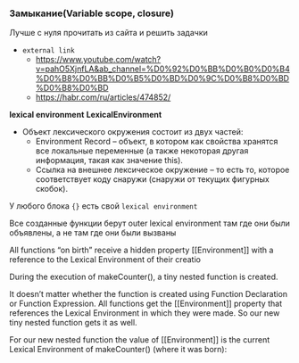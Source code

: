 ### Замыкание(Variable scope, closure)

Лучше с нуля прочитать из сайта и решить задачки

- `external link`
    - https://www.youtube.com/watch?v=pahO5XjnfLA&ab_channel=%D0%92%D0%BB%D0%B0%D0%B4%D0%B8%D0%BB%D0%B5%D0%BD%D0%9C%D0%B8%D0%BD%D0%B8%D0%BD
    - https://habr.com/ru/articles/474852/

**lexical environment**
**LexicalEnvironment**

- Объект лексического окружения состоит из двух частей:
    - Environment Record – объект, в котором как свойства хранятся все локальные переменные (а также некоторая другая
      информация, такая как значение this).
    - Ссылка на внешнее лексическое окружение – то есть то, которое соответствует коду снаружи (снаружи от текущих
      фигурных скобок).

У любого блока `{}` есть свой `lexical environment`

Все созданные функции берут outer lexical environment там где они были объявлены, а не там где они были вызваны

All functions “on birth” receive a hidden property [[Environment]] with a reference to the Lexical Environment of their
creatio

During the execution of makeCounter(), a tiny nested function is created.

It doesn’t matter whether the function is created using Function Declaration or Function Expression. All functions get
the [[Environment]] property that references the Lexical Environment in which they were made. So our new tiny nested
function gets it as well.

For our new nested function the value of [[Environment]] is the current Lexical Environment of makeCounter() (where it
was born):

